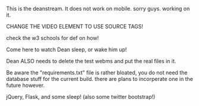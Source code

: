 This is the deanstream. It does not work on mobile. sorry guys. working on it.

CHANGE THE VIDEO ELEMENT TO USE SOURCE TAGS!

check the w3 schools for def on how!

Come here to watch Dean sleep, or wake him up!

Dean ALSO needs to delete the test webms and put the real files in it.

Be aware the "requirements.txt" file is rather bloated, you do not need
the database stuff for the current build. there are plans to incorperate
one in the future however.

jQuery, Flask, and some sleep! (also some twitter bootstrap!)

